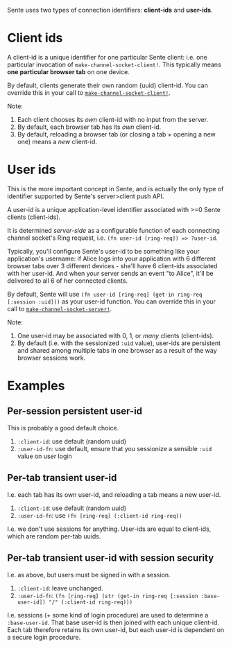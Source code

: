 Sente uses two types of connection identifiers: **client-ids** and **user-ids**.

# Client ids

A client-id is a unique identifier for one particular Sente client: i.e. one particular invocation of `make-channel-socket-client!`. This typically means **one particular browser tab** on one device.

By default, clients generate their own random (uuid) client-id. You can override this in your call to [`make-channel-socket-client!`](http://taoensso.github.io/sente/taoensso.sente.html#var-make-channel-socket-client.21).

Note:
1. Each client chooses its _own_ client-id with no input from the server.
2. By default, each browser tab has its _own_ client-id.
3. By default, reloading a browser tab (or closing a tab + opening a new one) means a _new_ client-id.

# User ids

This is the more important concept in Sente, and is actually the only type of identifier supported by Sente's server>client push API.

A user-id is a unique application-level identifier associated with >=0 Sente clients (client-ids).

It is determined _server-side_ as a configurable function of each connecting channel socket's Ring request, i.e. `(fn user-id [ring-req]) => ?user-id`.

Typically, you'll configure Sente's user-id to be something like your application's username: if Alice logs into your application with 6 different browser tabs over 3 different devices - she'll have 6 client-ids associated with her user-id. And when your server sends an event "to Alice", it'll be delivered to all 6 of her connected clients.

By default, Sente will use `(fn user-id [ring-req] (get-in ring-req [:session :uid]))` as your user-id function. You can override this in your call to [`make-channel-socket-server!`](http://taoensso.github.io/sente/taoensso.sente.html#var-make-channel-socket-server.21).

Note:

1. One user-id may be associated with 0, 1, or _many_ clients (client-ids).
2. By default (i.e. with the sessionized `:uid` value), user-ids are persistent and shared among multiple tabs in one browser as a result of the way browser sessions work.

# Examples

## Per-session persistent user-id

This is probably a good default choice.

1. `:client-id`: use default (random uuid)
2. `:user-id-fn`: use default, ensure that you sessionize a sensible `:uid` value on user login

## Per-tab transient user-id

I.e. each tab has its own user-id, and reloading a tab means a new user-id.

1. `:client-id`: use default (random uuid)
2. `:user-id-fn`: use `(fn [ring-req] (:client-id ring-req))`

I.e. we don't use sessions for anything. User-ids are equal to client-ids, which are random per-tab uuids.

## Per-tab transient user-id with session security

I.e. as above, but users must be signed in with a session.

1. `:client-id`: leave unchanged.
2. `:user-id-fn`: `(fn [ring-req] (str (get-in ring-req [:session :base-user-id]) "/" (:client-id ring-req)))`

I.e. sessions (+ some kind of login procedure) are used to determine a `:base-user-id`. That base user-id is then joined with each unique client-id. Each tab therefore retains its own user-id, but each user-id is dependent on a secure login procedure.